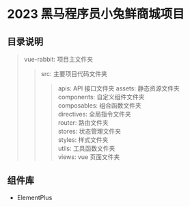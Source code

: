 # 2023 黑马程序员小兔鲜商城项目

## 目录说明

> vue-rabbit: 项目主文件夹
>
> > src: 主要项目代码文件夹
> >
> > > apis: API 接口文件夹
> > > assets: 静态资源文件夹  
> > > components: 自定义组件文件夹  
> > > composables: 组合函数文件夹  
> > > directives: 全局指令文件夹  
> > > router: 路由文件夹  
> > > stores: 状态管理文件夹  
> > > styles: 样式文件夹  
> > > utils: 工具函数文件夹  
> > > views: vue 页面文件夹

## 组件库

- ElementPlus
